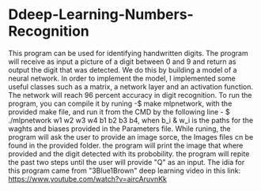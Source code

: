 # Ddeep-Learning-Numbers-Recognition
This program can be used for identifying handwritten digits. The program will receive as input a picture of a digit between 0 and 9 and return as output the digit that was detected. We do this by building a model of a neural network. In order to implement the model, I implemented some useful classes such as a matrix, a network layer and an activation function. The network will reach 96 percent accuracy in digit recognition.
To run the program, you can compile it by runing -$ make mlpnetwork, with the provided make file, and run it from the CMD by the following line - $ ./mlpnetwork w1 w2 w3 w4 b1 b2 b3 b4, when b_i & w_i is the paths for the waghts and biases provided in the Parameters file.
While runing, the program will ask the user to provide an image sorce, the Images files cn be found in the provided folder.
the program will print the image that where provided and the digit detected with its probobility.
the program will repite the past two steps until the user will provide "Q" as an input.
The idia for this program came from "3Blue1Brown" deep learning video in this link: https://www.youtube.com/watch?v=aircAruvnKk
